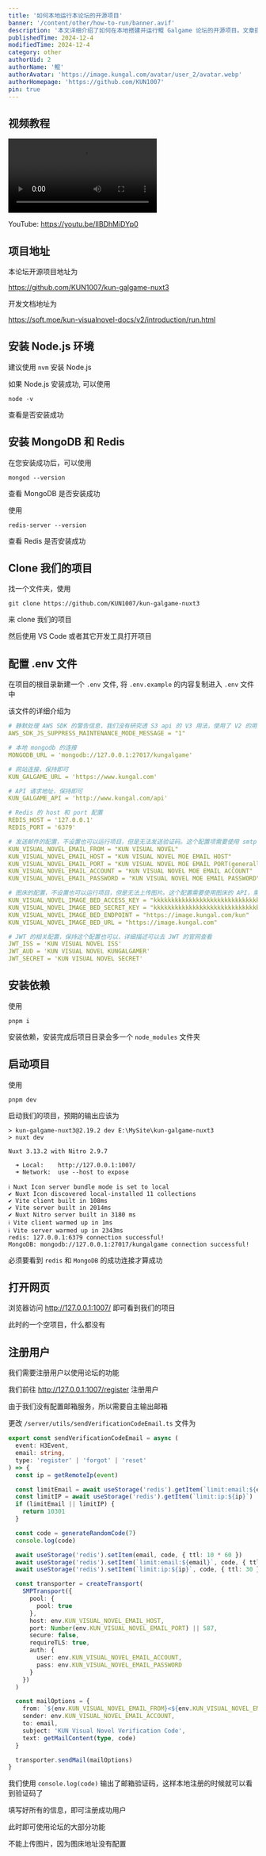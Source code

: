 ```yaml
---
title: '如何本地运行本论坛的开源项目'
banner: '/content/other/how-to-run/banner.avif'
description: '本文详细介绍了如何在本地搭建并运行鲲 Galgame 论坛的开源项目。文章提供了完整的安装和配置指南，包括 Node.js、MongoDB 和 Redis 的安装步骤，以及如何 Clone 代码仓库并配置 .env 文件。用户需安装依赖后，使用 pnpm dev 启动项目，并确保 Redis 和 MongoDB 连接成功。访问 http://127.0.0.1:1007/ 即可看到运行的论坛。由于默认未配置邮件服务，注册用户需手动查看验证码。该文档适合有基础开发经验的用户，帮助他们快速上手并运行该开源项目。'
publishedTime: 2024-12-4
modifiedTime: 2024-12-4
category: other
authorUid: 2
authorName: '鲲'
authorAvatar: 'https://image.kungal.com/avatar/user_2/avatar.webp'
authorHomepage: 'https://github.com/KUN1007'
pin: true
---
```


## 视频教程

<video src="https://cdn.jsdelivr.net/gh/kun-moe/kun-image@main/blog/202410171807531.mp4" playsinline="" loop="" controls=""></video>

YouTube: https://youtu.be/IlBDhMiDYp0

## 项目地址

本论坛开源项目地址为

https://github.com/KUN1007/kun-galgame-nuxt3

开发文档地址为

https://soft.moe/kun-visualnovel-docs/v2/introduction/run.html

## 安装 Node.js 环境

建议使用 `nvm` 安装 Node.js

如果 Node.js 安装成功, 可以使用

```shell
node -v
```

查看是否安装成功

## 安装 MongoDB 和 Redis

在您安装成功后，可以使用

```shell
mongod --version
```

查看 MongoDB 是否安装成功

使用

```shell
redis-server --version
```

查看 Redis 是否安装成功

## Clone 我们的项目

找一个文件夹，使用

```shell
git clone https://github.com/KUN1007/kun-galgame-nuxt3
```

来 clone 我们的项目

然后使用 VS Code 或者其它开发工具打开项目

## 配置 .env 文件

在项目的根目录新建一个 `.env` 文件, 将 `.env.example` 的内容复制进入 `.env` 文件中

该文件的详细介绍为

```yaml
# 静默处理 AWS SDK 的警告信息，我们没有研究透 S3 api 的 V3 用法，使用了 V2 的用法，因此会提示让我们迁移到 V3
AWS_SDK_JS_SUPPRESS_MAINTENANCE_MODE_MESSAGE = "1"

# 本地 mongodb 的连接
MONGODB_URL = 'mongodb://127.0.0.1:27017/kungalgame'

# 网站连接，保持即可
KUN_GALGAME_URL = 'https://www.kungal.com'

# API 请求地址，保持即可
KUN_GALGAME_API = 'http://www.kungal.com/api'

# Redis 的 host 和 port 配置
REDIS_HOST = '127.0.0.1'
REDIS_PORT = '6379'

# 发送邮件的配置，不设置也可以运行项目，但是无法发送验证码。这个配置项需要使用 smtp 服务，需要自己寻找配置
KUN_VISUAL_NOVEL_EMAIL_FROM = "KUN VISUAL NOVEL"
KUN_VISUAL_NOVEL_EMAIL_HOST = "KUN VISUAL NOVEL MOE EMAIL HOST"
KUN_VISUAL_NOVEL_EMAIL_PORT = "KUN VISUAL NOVEL MOE EMAIL PORT(generally could be 587/465/25)"
KUN_VISUAL_NOVEL_EMAIL_ACCOUNT = "KUN VISUAL NOVEL MOE EMAIL ACCOUNT"
KUN_VISUAL_NOVEL_EMAIL_PASSWORD = "KUN VISUAL NOVEL MOE EMAIL PASSWORD"

# 图床的配置，不设置也可以运行项目，但是无法上传图片。这个配置需要使用图床的 API，需要自己寻找或开发
KUN_VISUAL_NOVEL_IMAGE_BED_ACCESS_KEY = "kkkkkkkkkkkkkkkkkkkkkkkkkkkkkkkk"
KUN_VISUAL_NOVEL_IMAGE_BED_SECRET_KEY = "kkkkkkkkkkkkkkkkkkkkkkkkkkkkkkkk"
KUN_VISUAL_NOVEL_IMAGE_BED_ENDPOINT = "https://image.kungal.com/kun"
KUN_VISUAL_NOVEL_IMAGE_BED_URL = "https://image.kungal.com"

# JWT 的相关配置，保持这个配置也可以，详细描述可以去 JWT 的官网查看
JWT_ISS = 'KUN VISUAL NOVEL ISS'
JWT_AUD = 'KUN VISUAL NOVEL KUNGALGAMER'
JWT_SECRET = 'KUN VISUAL NOVEL SECRET'
```

## 安装依赖

使用

```shell
pnpm i
```

安装依赖，安装完成后项目目录会多一个 `node_modules` 文件夹

## 启动项目

使用

```shell
pnpm dev
```

启动我们的项目，预期的输出应该为

```shell
> kun-galgame-nuxt3@2.19.2 dev E:\MySite\kun-galgame-nuxt3
> nuxt dev

Nuxt 3.13.2 with Nitro 2.9.7

  ➜ Local:    http://127.0.0.1:1007/
  ➜ Network:  use --host to expose

ℹ Nuxt Icon server bundle mode is set to local
✔ Nuxt Icon discovered local-installed 11 collections
✔ Vite client built in 108ms
✔ Vite server built in 2014ms
✔ Nuxt Nitro server built in 3180 ms
ℹ Vite client warmed up in 1ms
ℹ Vite server warmed up in 2343ms
redis: 127.0.0.1:6379 connection successful! 
MongoDB: mongodb://127.0.0.1:27017/kungalgame connection successful!
```

必须要看到 `redis` 和 `MongoDB` 的成功连接才算成功

## 打开网页

浏览器访问 http://127.0.0.1:1007/ 即可看到我们的项目

此时的一个空项目，什么都没有

## 注册用户

我们需要注册用户以使用论坛的功能

我们前往 http://127.0.0.1:1007/register 注册用户

由于我们没有配置邮箱服务，所以需要自主输出邮箱

更改 `/server/utils/sendVerificationCodeEmail.ts` 文件为

```typescript
export const sendVerificationCodeEmail = async (
  event: H3Event,
  email: string,
  type: 'register' | 'forgot' | 'reset'
) => {
  const ip = getRemoteIp(event)

  const limitEmail = await useStorage('redis').getItem(`limit:email:${email}`)
  const limitIP = await useStorage('redis').getItem(`limit:ip:${ip}`)
  if (limitEmail || limitIP) {
    return 10301
  }

  const code = generateRandomCode(7)
  console.log(code)

  await useStorage('redis').setItem(email, code, { ttl: 10 * 60 })
  await useStorage('redis').setItem(`limit:email:${email}`, code, { ttl: 30 })
  await useStorage('redis').setItem(`limit:ip:${ip}`, code, { ttl: 30 })

  const transporter = createTransport(
    SMPTransport({
      pool: {
        pool: true
      },
      host: env.KUN_VISUAL_NOVEL_EMAIL_HOST,
      port: Number(env.KUN_VISUAL_NOVEL_EMAIL_PORT) || 587,
      secure: false,
      requireTLS: true,
      auth: {
        user: env.KUN_VISUAL_NOVEL_EMAIL_ACCOUNT,
        pass: env.KUN_VISUAL_NOVEL_EMAIL_PASSWORD
      }
    })
  )

  const mailOptions = {
    from: `${env.KUN_VISUAL_NOVEL_EMAIL_FROM}<${env.KUN_VISUAL_NOVEL_EMAIL_ACCOUNT}>`,
    sender: env.KUN_VISUAL_NOVEL_EMAIL_ACCOUNT,
    to: email,
    subject: 'KUN Visual Novel Verification Code',
    text: getMailContent(type, code)
  }

  transporter.sendMail(mailOptions)
}
```

我们使用 `console.log(code)` 输出了邮箱验证码，这样本地注册的时候就可以看到验证码了

填写好所有的信息，即可注册成功用户

此时即可使用论坛的大部分功能

不能上传图片，因为图床地址没有配置
